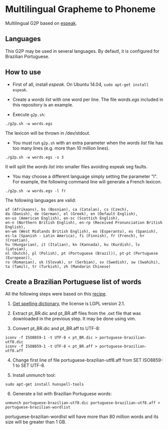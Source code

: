 # Multilingual Grapheme to Phoneme
Multilingual G2P based on [espeak](http://espeak.sourceforge.net/).

Languages
---------

This G2P may be used in several languages. By defautl, it is configured for Brazilian Portuguese. 

How to use
----------

* First of all, install *espeak*. On Ubuntu 14.04, `sudo apt-get install espeak`.

* Create a *words list* with one word per line. The file *words.egs* included in this repository is an example.

* Execute `g2p.sh`:
```
./g2p.sh -w words.egs 
```
The lexicon will be thrown in /dev/stdout.

* You must run `g2p.sh` with an extra parameter when the *words list* file has too many lines (e.g. more than 10 million lines). 
```
./g2p.sh -w words.egs -s 3
```
It will split the *words list* into smaller files avoiding espeak seg faults.

* You may choose a different language simply setting the parameter "l". For example, the following command line will generate a French lexicon.
```
./g2p.sh -w words.egs -l fr
```

The following languages are valid:
```
af (Afrikaans), bs (Bosnian), ca (Catalan), cs (Czech),
da (Danish), de (German), el (Greek), en (Default English),
en-us (American English), en-sc (Scottich English),
en-n (Northern British English), en-rp (Received Pronunciation British English),
en-wm (West Midlands British English), eo (Esperanto), es (Spanish),
es-la (Spanish - Latin America), fi (Finnish), fr (French), hr (Croatian),
hu (Hungarian), it (Italian), kn (Kannada), ku (Kurdish), lv (Latvian),
nl (Dutch), pl (Polish), pt (Portuguese (Brazil)), pt-pt (Portuguese (European)),
ro (Romanian), sk (Slovak), sr (Serbian), sv (Swedish), sw (Swahihi),
ta (Tamil), tr (Turkish), zh (Mandarin Chinese)
```

Create a Brazilian Portuguese list of words
-------------------------------------------

All the following steps were based on this [recipe](http://spirit.blau.in/simon/tag/portuguese/).

1. [Get spelling dictionary](http://extensions.services.openoffice.org/en/project/Vero), the license is LGPL version 2.1.

2. Extract pt_BR.dic and pt_BR.aff files from the .oxt file that was downloaded in the previous step. It may be done using vim.

3. Convert pt_BR.dic and pt_BR.aff to UTF-8:
  ```
  iconv -f ISO8859-1 -t UTF-8 < pt_BR.dic > portuguese-brazilian-utf8.dic
  iconv -f ISO8859-1 -t UTF-8 < pt_BR.aff > portuguese-brazilian-utf8.aff
  ```
4. Change first line of file portuguese-brazilian-utf8.aff from SET ISO8859-1 to SET UTF-8.

5. Install *unmunch* tool:
  ```
  sudo apt-get install hunspell-tools
  ```

6. Generate a list with Brazilian Portuguese words:
  ```
  unmunch portuguese-brazilian-utf8.dic portuguese-brazilian-utf8.aff > portuguese-brazilian-wordlist
  ```
portuguese-brazilian-wordlist will have more than 80 million words and its size will be greater than 1 GB.
